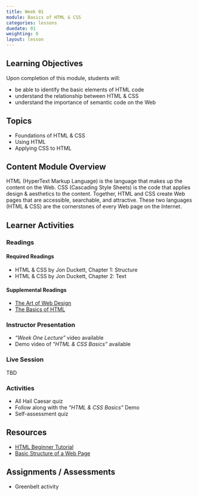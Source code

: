 ```yaml
---
title: Week 01
module: Basics of HTML & CSS
categories: lessons
duedate: 01
weighting: 0
layout: lesson
---
```


## Learning Objectives

Upon completion of this module, students will:

- be able to identify the basic elements of HTML code
- understand the relationship between HTML & CSS
- understand the importance of semantic code on the Web

## Topics

- Foundations of HTML & CSS
- Using HTML
- Applying CSS to HTML

## Content Module Overview

HTML (HyperText Markup Language) is the language that makes up the content on the Web. CSS (Cascading Style Sheets) is the code that applies design & aesthetics to the content. Together, HTML and CSS create Web pages that are accessible, searchable, and attractive. These two languages (HTML & CSS) are the cornerstones of every Web page on the Internet.

## Learner Activities

### Readings

#### Required Readings

- HTML & CSS by Jon Duckett, Chapter 1: Structure
- HTML & CSS by Jon Duckett, Chapter 2: Text

#### Supplemental Readings

- [The Art of Web Design](https://youtu.be/3iVVM_DgWY4)
- [The Basics of HTML](https://dev.opera.com/articles/html-basics/)

### Instructor Presentation

- _“Week One Lecture”_ video available
- Demo video of _“HTML & CSS Basics”_ available

### Live Session

TBD

### Activities

- All Hail Caesar quiz
- Follow along with the _“HTML & CSS Basics”_ Demo
- Self-assessment quiz

## Resources

- [HTML Beginner Tutorial](http://htmldog.com/guides/html/beginner/)
- [Basic Structure of a Web Page](http://www.sitepoint.com/web-foundations/basic-structure-of-a-web-page/)

## Assignments / Assessments

- Greenbelt activity


                                                        

